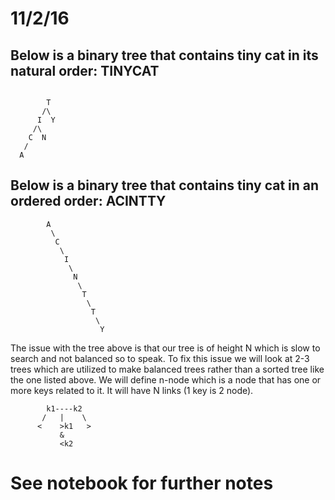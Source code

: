# 11/2/16


## Below is a binary tree that contains tiny cat in its natural order: TINYCAT
```

        T
       /\
      I  Y
     /\
    C  N
   /
  A
```
## Below is a binary tree that contains tiny cat in an ordered order: ACINTTY
```
        A
         \
          C
           \
            I
             \
              N
               \
                T
                 \
                  T
                   \
                    Y
```

The issue with the tree above is that our tree is of height N which is slow to search and not balanced so to speak. To fix this issue we will look at 2-3 trees which are utilized to make balanced trees rather than a sorted tree like the one listed above. We will define n-node which is a node that has one or more keys related to it. It will have N links (1 key is 2 node).
```
        k1----k2
       /   |    \
      <    >k1   >
           &
           <k2
```
# See notebook for further notes

